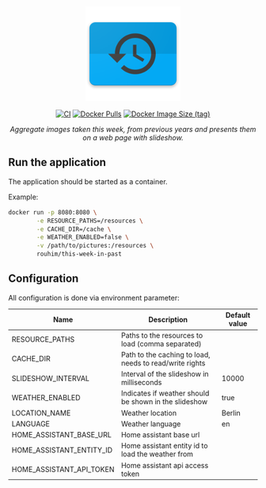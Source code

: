 <p align="center">
  <img src="icon.png" width="192">
</p>

<p align="center">
    <a href="https://github.com/RouHim/this-week-in-past/actions/workflows/build-image.yaml"><img src="https://github.com/RouHim/this-week-in-past/actions/workflows/build-image.yaml/badge.svg" alt="CI"></a>
    <a href="https://hub.docker.com/r/rouhim/this-week-in-past"><img alt="Docker Pulls" src="https://img.shields.io/docker/pulls/rouhim/this-week-in-past"></a>
    <a href="https://hub.docker.com/r/rouhim/this-week-in-past/tags"><img alt="Docker Image Size (tag)" src="https://img.shields.io/docker/image-size/rouhim/this-week-in-past/latest"></a>
</p>

<p align="center">
    <i>Aggregate images taken this week, from previous years and presents them on a web page with slideshow.</i>
</p>

## Run the application

The application should be started as a container.

Example:

```bash
docker run -p 8080:8080 \
        -e RESOURCE_PATHS=/resources \
        -e CACHE_DIR=/cache \
        -e WEATHER_ENABLED=false \
        -v /path/to/pictures:/resources \
        rouhim/this-week-in-past
```

## Configuration

All configuration is done via environment parameter:

| Name                     | Description                                             | Default value |
|--------------------------|---------------------------------------------------------|---------------|
| RESOURCE_PATHS           | Paths to the resources to load (comma separated)        |               |
| CACHE_DIR                | Path to the caching to load, needs to read/write rights |               |
| SLIDESHOW_INTERVAL       | Interval of the slideshow in milliseconds               | 10000         |
| WEATHER_ENABLED          | Indicates if weather should be shown in the slideshow   | true          |
| LOCATION_NAME            | Weather location                                        | Berlin        |
| LANGUAGE                 | Weather language                                        | en            |
| HOME_ASSISTANT_BASE_URL  | Home assistant base url                                 |               |
| HOME_ASSISTANT_ENTITY_ID | Home assistant entity id to load the weather from       |               |
| HOME_ASSISTANT_API_TOKEN | Home assistant api access token                         |               |
